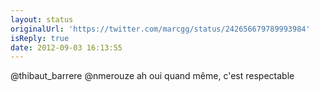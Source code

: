 ```yaml
---
layout: status
originalUrl: 'https://twitter.com/marcgg/status/242656679789993984'
isReply: true
date: 2012-09-03 16:13:55
---
```


@thibaut_barrere @nmerouze ah oui quand même, c'est respectable
